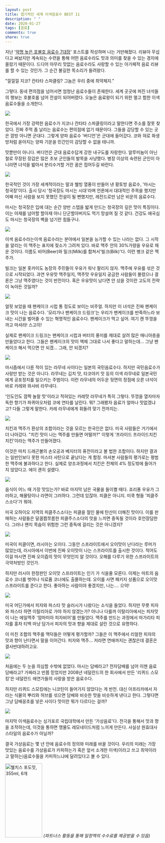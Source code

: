 ```yaml
---
layout: post
title: 엽기적인 세계 이색음료수 BEST 11
description: " "
date: 2020-01-27
tags: [음료]
comments: true
share: true
---
```



지난 '[악명 높은 호불호 음료수 7대장](http://masism.kr/1234)' 포스트를 작성하며 나는 거만해졌다. 리뷰야 무섭다고 써놨지만 계속되는 수련을 통해 어떤 음료수라도 맛과 의미를 찾을 수 있는 경지에 올랐기 때문이다. 드디어 아무리 맛없는 음료수라도 사랑할 수 있는 아가페적 음료 리뷰를 할 수 있는 것인가. 그 순간 불길한 목소리가 들려왔다.  
  
"낄낄낄 지코? 칸타타 스파클링? 그놈은 우리 중에 최약체지."  
  
그렇다. 동네 편의점을 넘어서면 엄청난 음료수들이 존재한다. 세계 곳곳에 퍼진 녀석들의 행보는 호불호를 넘어 전설이 되어버렸다. 오늘은 음료왕이 되기 위한 멀고 험한 이색음료수들을 소개한다.

![](https://post-phinf.pstatic.net/MjAxNzA5MTRfMjk1/MDAxNTA1MzMyNjY0OTg4.BF-m9lOw5VbNpScmoZ3VX4vWegzNUSYr1bfuguaf2SMg.nHC9Pmo5k_selnzShZLdEp3zTzIgqbFUHIDeJ7KRpNsg.PNG/01.png?type=w1200)

한국에서 가장 강력한 음료수가 지코나 칸타타 스파클링이라고 말한다면 주소를 잘못 찾았다. 진짜 주먹 좀 날리는 음료수는 편의점에 없기 때문이다. 그들을 감당할 수 있는 곳은 깜방 아니면 군대다. 그렇게 양파 음료수 '버디언'은 군대에 들어갔다. 코와 혀로 화생방처럼 쏟아지는 양파 기운을 민간인이 감당할 수 없을 테니까.  
  
맛뿐만이 아니다. 버디언은 군대 음료수답게 강한 내구도를 자랑한다. 알루미늄이 아닌 철로 무장된 장갑은 많은 초보 군인들의 발목을 사냥했다. 병장 이상의 숙련된 군인이 아니라면 녀석을 밟아서 분리수거할 거란 꿈은 접어두길 바란다.

![](https://post-phinf.pstatic.net/MjAxNzA5MTRfMTI1/MDAxNTA1MzMyNjg0OTc1.hALut2luCzqFGnMM7A8uXDDyyo3cOwZAYcYUT8eFtYAg.goRq4I0sAcoHLdZ-LrMI0wMmgaadLfpwMBM6rrwIIxAg.PNG/02.png?type=w1200)

한국적인 것이 가장 세계적이라는 말과 웰빙 열풍이 만들어 낸 황토방 음료수, '마시는 청국장'이다. 출시 당시 '청국장도 마시는 시대'라며 언론에서 대대적인 주목을 했지만 어째 마신 사람을 보지 못했던 전설이 될 뻔했지만, 레전드로만 남은 비운의 음료수다.  
  
마시는 청국장은 입에 대는 순간 양반 스텝을 밟게 만드는 청국장의 깊은 맛이 특징이다. 이는 아재를 넘어할 할아재 아니 단군할아버지도 먹기 망설여 질 것 같다. 건강도 애국심도 마시는 청국장의 벽을 넘기란 힘들구나.

![](https://post-phinf.pstatic.net/MjAxNzA5MTRfMjgw/MDAxNTA1MzMyNjk2MjQ3.bsm3ijGZPnaqz8lOhg0wjCjDCEd4Zes2d12ADfcy5Jcg.uZgWaFxLSf3I9hioJrWkk6WXN9wHEbwq6yyO5rsADqgg.PNG/03.png?type=w1200)

이색 음료수라는이색 음료수라는 분야에서 일본을 능가할 수 있는 나라는 없다. 그 시작을 알리는 이 맥주는 표지에 젖소가 그려져 있다. 바로 맥주 안의 30%가량을 우유로 채운 것이다. 이름도 비어(Beer)와 밀크(Milk)를 합쳐서'빌크(Bilk)'다. 이런 병크 같은 맥주가.  
  
빌크는 일본 홋카이도 농장의 주민들이 우유가 워낙 팔리지 않자. 맥주에 우유를 섞은 것으로 시작되었다. 과연 우유맛 맥주일지, 맥주맛 우유일지 궁금한 사람들이 몰렸으나 결론은 그냥 맥주였다는 것이 반전이다. 혹은 우유맛이 났다면 안 샀을 것이란 고도의 전략이 녹아든 것일까?

![](https://post-phinf.pstatic.net/MjAxNzA5MTRfMjg5/MDAxNTA1MzMyNzE0NDg5.TQiq11XuuIbr-vkV1t35Lh3Dte6nw8Y0gcB1g322VJUg.eK4RUuy06gd3dhkdwgtqnSaK3LmQn2M-WsGKwfahjg4g.PNG/04.png?type=w1200)

얼핏 보았을 때 팬케이크 시럽 통 정도로 보이는 비주얼. 하지만 이 녀석은 진짜 팬케이크 맛이 나는 음료수다. '모리가나 팬케이크 드링크'는 우리가 팬케이크를 반죽하느라 보내는 시간을 벌어줄 수 있는 혁명적인 음료수다. 팬케이크가 먹고 싶어. 여기 캔 뚜껑을 까고 마셔라! 스고이!  
  
실제로 팬케이크 드링크는 팬케이크 시럽과 버터의 풍미를 제대로 살려 많은 매니아층을 만들었다고 한다. 그들은 팬케이크의 맛이 액체 그대로 나서 좋다고 말하는데... 그냥 팬케이크 해서 먹으면 안 되겠... 그래, 안 되겠지?

![](https://post-phinf.pstatic.net/MjAxNzA5MTRfNDYg/MDAxNTA1MzMyNzI2MjU5.Zj-rkpcR9G3JSiAfcuLA2_m9dAowkqp-VKKeyJyq_fEg.k95aUehjp85-q7G30hxFTqM5G0LkpZzxlp-PkqJZt-Ig.PNG/06.png?type=w1200)

마시즘에서 다룬 적이 있는 라무네 사이다는 일본의 국민음료수다. 하지만 국민음료수가 사랑만 받는 것은 아니다. 라무네는 김치 맛, 타코야키 맛 등의 이색 라무네로 일본국민에게 공포정치를 일으키는 주범이다. 이런 라무네의 어두운 뒷면의 정점에 오른 녀석이 바로 카레와 와사비 라무네다.  
  
'인도인도 깜짝 놀랄 맛'이라고 적혀있는 카레맛 라무네가 특히 그렇다. 뚜껑을 열자마자 독한 향기가 파퀴아오처럼 코에 연타를 날린다. 뭐? 그래봤자 음료가 얼마나 맛없겠냐고? 다들 그렇게 말한다. 카레 라무네에게 휘둘려 맞기 전까지는.

![](https://post-phinf.pstatic.net/MjAxNzA5MTRfNjUg/MDAxNTA1MzMyNzM2NTAw.s01UW1JlqMjJzwkXJEMXzMWUpaVw_rZgBYW6M-kMmfAg.j4uDqyFyw7Ye4ZZEy3v4gBW4CzAif6h6V5jCZg2BQuUg.PNG/07.png?type=w1200)

치킨과 맥주가 환상의 조합이라는 것을 모르는 한국인은 없다. 미국 사람들은 거기에서 더 나아갔다. "치킨 맛이 나는 맥주를 만들면 어떨까?" 이렇게 '프라이드 프라이드치킨 치킨'이라는 맥주가 만들어졌다.  
  
이것은 마치 드래곤볼의 손오공과 베지터의 퓨전이라고 볼 법한 조합이다. 하지만 결과는 일반인보다 못한 미스터 사탄으로 끝났다는 게 함정. 마셔본 사람들의 평가로는 평범한 맥주에 불과하다고 한다. 실제로 양조과정에서 치킨은 전체의 4% 정도밖에 들어가지 않았다고. 에이 괜히 설렜다.

![](https://post-phinf.pstatic.net/MjAxNzA5MTRfMTEz/MDAxNTA1MzMyNzQ4MDY5.GBo8LjqrXldJESdsjWJX_pv43HvHYiI7TsB6UeNv2jYg.njxXV2CuAEd7x75UYfirw4qpgvJw0cX3E9o4BmBjvVsg.PNG/08.png?type=w1200)

음식이 어느 때 가장 맛있는가? 바로 마지막 남은 국물을 들이켤 때다. 죠리퐁 우유가 그러하고, 해물탕이나 라면이 그러하다. 그런데 있잖아. 피클은 아니지. 미쿡 형들 '피클주스소다'가 뭐야.  
  
미국 오하이오 지역의 피클주스소다는 피클을 절인 물에 탄산이 더해진 맛이다. 이를 판매하는 사람들은 달콤짭쪼름한 피클주스소다의 맛을 느끼면 중독될 것이라 호언장담한다. 그러나 왠지 목숨이 위험한 그런 중독에 걸리는 것은 아니겠지?

![](https://post-phinf.pstatic.net/MjAxNzA5MTRfMTA3/MDAxNTA1MzMyNzYxMjYx.oxngLFS3BCwEXT55T9NFidT3lFnBFhixuc8h8k13s1Mg.6uj4kOTWzATNtNvZlMgLbODvSj9T857xtbI6o_M-ZLgg.PNG/09.png?type=w1200)

미국이 피클이면, 러시아는 오이다. 그동안 스프라이트에서 오이맛이 난다라는 루머가 많았는데, 러시아에서 이번에 진짜 오이맛이 나는 스프라이트를 출시한 것이다. 적어도 이걸 마시면 진짜 오이즙의 맛이 무엇인지 알 것이다. 오해를 다루기 위한 스프라이트의 극약처방인 것인가.  
  
하지만 러시아 한정판인 오이맛 스프라이트는 인기 가 식을줄 모른다. 이제는 마트의 음료수 코너를 벗어나 식료품 코너에도 출몰하는데. 오이를 사면 패키지 상품으로 오이맛 스프라이트를 준다고 한다. 좋아하는 사람이야 좋겠지만, 나는.... 으악!

![](https://post-phinf.pstatic.net/MjAxNzA5MTRfMTAz/MDAxNTA1MzMyNzc1MDc1.-zAqHUUbLaA72oKqEgFP4QpNWsQEfxRrpCgjNw7yAmAg.RNtScZgd0wlPtgBoMPQEaLYETSAZRGK0qOx8uJ2Q89Qg.PNG/10.png?type=w1200)

미국 어딘가에서 피자와 파스타 맛 슬러시가 나왔다는 소식을 들었다. 하지만 무릇 피자와 파스타 하면 이탈리아로 가야 하지 않겠는가? 아니나 다를까 이탈리아에서는 피자맛이 나는 에일맥주 '맘마미아 피자비어'를 만들었다. 맥주를 만드는 과정에서 마가리타 피자를 홍차 티백 마냥 담가서 피자의 맛과 향을 제대로 살린 것으로 유명하다.  
  
이 미친 조합의 맥주를 맥덕들은 어떻게 평가할까? 그들은 이 맥주에서 리얼한 피자의 맛과 향이 난다면서 말을 이어간다. 피자와 맥주... 저라면 연애까지는 괜찮은데 결혼은 결사반대하려고요.

![](https://post-phinf.pstatic.net/MjAxNzA5MTRfMjgg/MDAxNTA1MzMyNzg3Mjc2.GceucPCpfUAtdrWhsXyXKW8a-nEN85KdQV16H2oe3AYg.8UllXirgC4-Cu2mkv3GPGMxU2FmzmDB95hKYpg1ZcDAg.PNG/11.png?type=w1200)

처음에는 두 눈을 의심할 수밖에 없었다. 마시는 담배라고? 전자담배를 넘어 이젠 음료담배라고? 가짜라고 반쯤 믿었지만 2008년 네덜란드의 한 회사에서 만든 '리퀴드 스모킹'은 네덜란드 애연가들의 사랑을 받은 음료수다.  
  
하지만 리퀴드 스모킹에는 니코틴이 들어가지 않았다는 게 반전. 대신 아프리카에서 자라는 식물의 뿌리와 허브를 섞으면 담배와 비슷한 맛을 비슷하게 낸다고 한다. 그렇다면 그냥 담배꽁초를 넣은 사이다 맛이란 뭐가 다르다는 걸까?

![](https://post-phinf.pstatic.net/MjAxNzA5MTRfOTkg/MDAxNTA1MzMyODc4NzIx.TA8H-MdVZOV1caqBexSbeUnj_fvGkdnlrARbSDZ6vuUg.3lGc4naFiHCDterwr4uPL-WtUTZTvvhCZLk8UoA2d9sg.PNG/12.png?type=w1200)

마지막 이색음료수는 싱가포르 국립대학에서 만든 '가상음료'다. 전극을 통해서 맛과 향을 조작하는데, 이것을 통하면 맹물도 레모네이드처럼 느끼게 만든다. 사실상 원효대사 스타일의 음료수가 아닐까?  
  
결국 가상음료는 몇 년 안에 음료수의 정의와 미래를 바꿀 것이다. 우리의 미래는 가장 맛있는 음료수를 가상음료가 카피하는가 혹은 앞서 소개한 이색(이라고 쓰고 최악이라고 말하는)음료수들을 카피하느냐에 달려있다고 볼 수 있다.

<a href="https://coupa.ng/bQ3tbW" target="_blank" referrerpolicy="unsafe-url"><img src="https://static.coupangcdn.com/image/affiliate/banner/5385eb9fb46780071a0df5474f041724@2x.jpg" alt="웰치스 포도맛, 355ml, 6개" width="120" height="240"></a>
_(파트너스 활동을 통해 일정액의 수수료를 제공받을 수 있음)_